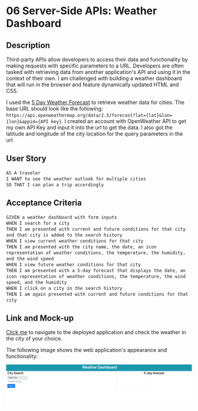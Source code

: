 # 06 Server-Side APIs: Weather Dashboard

## Description

Third-party APIs allow developers to access their data and functionality by making requests with specific parameters to a URL. Developers are often tasked with retrieving data from another application's API and using it in the context of their own. I am challenged with building a weather dashboard that will run in the browser and feature dynamically updated HTML and CSS.

I used the [5 Day Weather Forecast](https://openweathermap.org/forecast5) to retrieve weather data for cities. The base URL should look like the following: `https://api.openweathermap.org/data/2.5/forecast?lat={lat}&lon={lon}&appid={API key}`. I created an account with OpenWeather API to get my own API Key and input it into the url to get the data. I also got the latitude and longitude of the city location for the query parameters in the url.

## User Story

```
AS A traveler
I WANT to see the weather outlook for multiple cities
SO THAT I can plan a trip accordingly
```

## Acceptance Criteria

```
GIVEN a weather dashboard with form inputs
WHEN I search for a city
THEN I am presented with current and future conditions for that city and that city is added to the search history
WHEN I view current weather conditions for that city
THEN I am presented with the city name, the date, an icon representation of weather conditions, the temperature, the humidity, and the wind speed
WHEN I view future weather conditions for that city
THEN I am presented with a 5-day forecast that displays the date, an icon representation of weather conditions, the temperature, the wind speed, and the humidity
WHEN I click on a city in the search history
THEN I am again presented with current and future conditions for that city
```

## Link and Mock-up

[Click me](https://val-gee.github.io/weather-channel/) to navigate to the deployed application and check the weather in the city of your choice.

The following image shows the web application's appearance and functionality:

![The weather app includes a search option, a list of cities, and a five-day forecast and current weather conditions for Atlanta.](./Assets/Screenshot%202023-02-06%20at%201.11.25%20PM.png)

